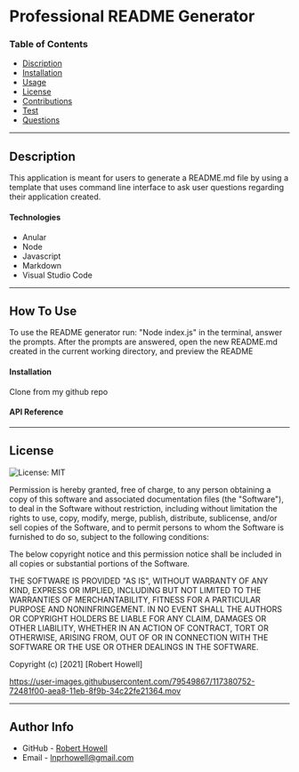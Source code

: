 # Professional README Generator


### Table of Contents
- [Discription](#discription)
- [Installation](#installation)
- [Usage](#usage)
- [License](#license)
- [Contributions](#contributions)
- [Test](#test)
- [Questions](#questions)

---

## Description
This application is meant for users to generate a README.md file by using a template that uses command line interface to ask user questions regarding their application created.

#### Technologies
- Anular
- Node
- Javascript
- Markdown
- Visual Studio Code

---

## How To Use
To use the README generator run: "Node index.js" in the terminal, answer the prompts. After the prompts are answered, open the new README.md created in the current working directory, and preview the README

#### Installation
Clone from my github repo

#### API Reference

---

## License
![License: MIT](https://img.shields.io/badge/License-MIT-yellow.svg)

Permission is hereby granted, free of charge, to any person obtaining a copy
of this software and associated documentation files (the "Software"), to deal
in the Software without restriction, including without limitation the rights
to use, copy, modify, merge, publish, distribute, sublicense, and/or sell
copies of the Software, and to permit persons to whom the Software is
furnished to do so, subject to the following conditions:

The below copyright notice and this permission notice shall be included in all
copies or substantial portions of the Software.

THE SOFTWARE IS PROVIDED "AS IS", WITHOUT WARRANTY OF ANY KIND, EXPRESS OR
IMPLIED, INCLUDING BUT NOT LIMITED TO THE WARRANTIES OF MERCHANTABILITY,
FITNESS FOR A PARTICULAR PURPOSE AND NONINFRINGEMENT. IN NO EVENT SHALL THE
AUTHORS OR COPYRIGHT HOLDERS BE LIABLE FOR ANY CLAIM, DAMAGES OR OTHER
LIABILITY, WHETHER IN AN ACTION OF CONTRACT, TORT OR OTHERWISE, ARISING FROM,
OUT OF OR IN CONNECTION WITH THE SOFTWARE OR THE USE OR OTHER DEALINGS IN THE
SOFTWARE.

Copyright (c) [2021] [Robert Howell]


https://user-images.githubusercontent.com/79549867/117380752-72481f00-aea8-11eb-8f9b-34c22fe21364.mov


---

## Author Info
- GitHub - [Robert Howell](https://github.com/lpnrhowell)
- Email - [lnprhowell@gmail.com]()
